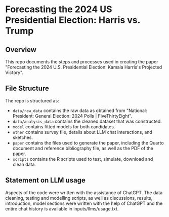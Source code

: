 # Forecasting the 2024 US Presidential Election: Harris vs. Trump

## Overview

This repo documents the steps and processes used in creating the paper "Forecasting the 2024 U.S. Presidential Election: Kamala Harris's Projected Victory".

## File Structure

The repo is structured as:

-   `data/raw_data` contains the raw data as obtained from "National: President: General Election: 2024 Polls | FiveThirtyEight".
-   `data/analysis_data` contains the cleaned dataset that was constructed.
-   `model` contains fitted models for both candidates. 
-   `other` contains survey file, details about LLM chat interactions, and sketches.
-   `paper` contains the files used to generate the paper, including the Quarto document and reference bibliography file, as well as the PDF of the paper. 
-   `scripts` contains the R scripts used to test, simulate, download and clean data.


## Statement on LLM usage

Aspects of the code were written with the assistance of ChatGPT. The data cleaning, testing and modelling scripts, as well as discussions, results, introduction, model sections were written with the help of ChatGPT and the entire chat history is available in inputs/llms/usage.txt.

